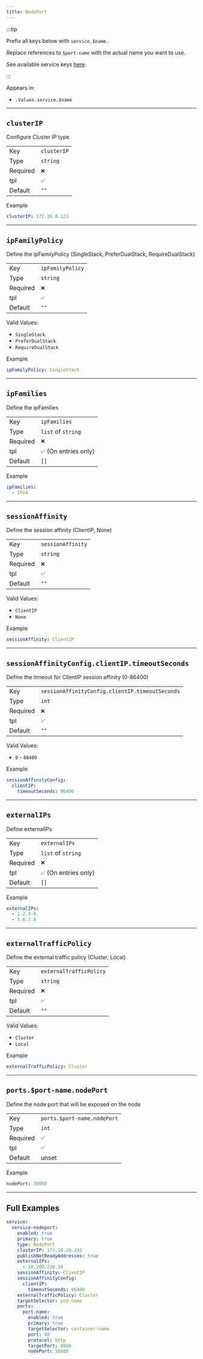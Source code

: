 ```yaml
---
title: NodePort
---
```


:::tip

Prefix all keys below with `service.$name.`

Replace references to `$port-name` with the actual name you want to use.

See available service keys [here](./index.md).

:::

Appears in:

- `.Values.service.$name`

---

## `clusterIP`

Configure Cluster IP type

|          |             |
| -------- | ----------- |
| Key      | `clusterIP` |
| Type     | `string`    |
| Required | `❌`        |
| tpl      | `✅`        |
| Default  | `""`        |

Example

```yaml
clusterIP: 172.16.0.123
```

---

## `ipFamilyPolicy`

Define the ipFamilyPolicy (SingleStack, PreferDualStack, RequireDualStack)

|          |                  |
| -------- | ---------------- |
| Key      | `ipFamilyPolicy` |
| Type     | `string`         |
| Required | `❌`             |
| tpl      | `✅`             |
| Default  | `""`             |

Valid Values:

- `SingleStack`
- `PreferDualStack`
- `RequireDualStack`

Example

```yaml
ipFamilyPolicy: SingleStack
```

---

## `ipFamilies`

Define the ipFamilies

|          |                        |
| -------- | ---------------------- |
| Key      | `ipFamilies`           |
| Type     | `list` of `string`     |
| Required | `❌`                   |
| tpl      | `✅` (On entries only) |
| Default  | `[]`                   |

Example

```yaml
ipFamilies:
  - IPv4
```

---

## `sessionAffinity`

Define the session affinity (ClientIP, None)

|          |                   |
| -------- | ----------------- |
| Key      | `sessionAffinity` |
| Type     | `string`          |
| Required | `❌`              |
| tpl      | `✅`              |
| Default  | `""`              |

Valid Values:

- `ClientIP`
- `None`

Example

```yaml
sessionAffinity: ClientIP
```

---

## `sessionAffinityConfig.clientIP.timeoutSeconds`

Define the timeout for ClientIP session affinity (0-86400)

|          |                                                 |
| -------- | ----------------------------------------------- |
| Key      | `sessionAffinityConfig.clientIP.timeoutSeconds` |
| Type     | `int`                                           |
| Required | `❌`                                            |
| tpl      | `✅`                                            |
| Default  | `""`                                            |

Valid Values:

- `0` - `86400`

Example

```yaml
sessionAffinityConfig:
  clientIP:
    timeoutSeconds: 86400
```

---

## `externalIPs`

Define externalIPs

|          |                        |
| -------- | ---------------------- |
| Key      | `externalIPs`          |
| Type     | `list` of `string`     |
| Required | `❌`                   |
| tpl      | `✅` (On entries only) |
| Default  | `[]`                   |

Example

```yaml
externalIPs:
  - 1.2.3.4
  - 5.6.7.8
```

---

## `externalTrafficPolicy`

Define the external traffic policy (Cluster, Local)

|          |                         |
| -------- | ----------------------- |
| Key      | `externalTrafficPolicy` |
| Type     | `string`                |
| Required | `❌`                    |
| tpl      | `✅`                    |
| Default  | `""`                    |

Valid Values:

- `Cluster`
- `Local`

Example

```yaml
externalTrafficPolicy: Cluster
```

---

## `ports.$port-name.nodePort`

Define the node port that will be exposed on the node

|          |                             |
| -------- | --------------------------- |
| Key      | `ports.$port-name.nodePort` |
| Type     | `int`                       |
| Required | `✅`                        |
| tpl      | `✅`                        |
| Default  | unset                       |

Example

```yaml
nodePort: 30080
```

---

## Full Examples

```yaml
service:
  service-nodeport:
    enabled: true
    primary: true
    type: NodePort
    clusterIP: 172.16.20.233
    publishNotReadyAddresses: true
    externalIPs:
      - 10.200.230.34
    sessionAffinity: ClientIP
    sessionAffinityConfig:
      clientIP:
        timeoutSeconds: 86400
    externalTrafficPolicy: Cluster
    targetSelector: pod-name
    ports:
      port-name:
        enabled: true
        primary: true
        targetSelector: container-name
        port: 80
        protocol: http
        targetPort: 8080
        nodePort: 30080
```
